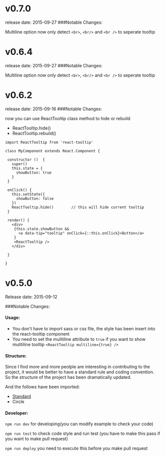 v0.7.0
======
release date: 2015-09-27
###Notable Changes:

Multiline option now only detect `<br>`, `<br/>` and `<br />` to seperate tooltip 

v0.6.4
======
release date: 2015-09-27
###Notable Changes:

Multiline option now only detect `<br>`, `<br/>` and `<br />` to seperate tooltip 


v0.6.2
======
release date: 2015-09-16
###Notable Changes:

now you can use ReactTooltip class method to hide or rebuild

* ReactTooltip.hide()
* ReactTooltip.rebuild()

```
import ReactTooltip from 'react-tooltip'

class MyComponent extends React.Component {

 constructor ()  {
   super()
   this.state = {
     showButton: true
   }
 }

 onClick() {
   this.setState({
     showButton: false
   })
   ReactTooltip.hide()        // this will hide current tooltip
 }

 render() {
   <div>
    {this.state.showButton &&
      <a data-tip="tooltip" onClick={::this.onClick}>Button</a>
    }
    <ReactTooltip />
   </div>

 }

}
```


v0.5.0
======
Release date: 2015-09-12

###Notable Changes:
#### Usage:
* You don't have to import sass or css file, the style has been insert into the react-tooltip component 
* You need to set the mulitiline attribute to `true` if you want to show mulitiline tooltip `<ReactTooltip multiline={true} />`

#### Structure:
Since I find more and more peolple are interesting in contributing to the project, it would be better to have a standard rule and coding convention. So the structure of the project has been dramatically updated.

And the follows have been imported:

* [Standard](https://github.com/feross/standard)
* Circle 

#### Developer:
`npm run dev`  for developing(you can modify example to check your code)

`npm run test` to check code style and run test (you have to make this pass if you want to make pull request)

`npm run deploy` you need to execute this before you make pull request
